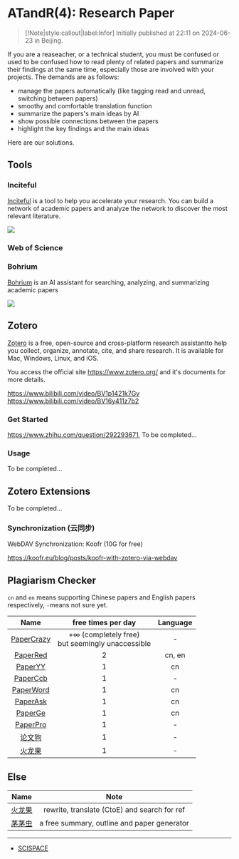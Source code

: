 # ATandR(4): Research Paper

> [!Note|style:callout|label:Infor]
Initially published at 22:11 on 2024-06-23 in Beijing.



If you are a reaseacher, or a technical student, you must be confused or used to be confused how to read plenty of related papers and summarize their findings at the same time, especially those are involved with your projects. The demands are as follows:

- manage the papers automatically (like tagging read and unread, switching between papers)
- smoothy and comfortable translation function
- summarize the papers's main ideas by AI
- show possible connections between the papers
- highlight the key findings and the main ideas

 Here are our solutions.

## Tools

### Inciteful

[Inciteful](https://inciteful.xyz/) is a tool to help you accelerate your research. You can build a network of academic papers and analyze the network to discover the most relevant literature.

<div class="center"><img src="https://imagebank-0.oss-cn-beijing.aliyuncs.com/VS-PicGo/2024-10-15-21-03-25_ATandR(4)-ResearchPaper.jpg"/></div>

<!-- <div class="center"><img src="https://imagebank-0.oss-cn-beijing.aliyuncs.com/VS-PicGo/2024-10-15-21-01-28_ATandR(4)-ResearchPaper.jpg"/></div> -->

### Web of Science

### Bohrium
[Bohrium](https://bohrium.dp.tech) is an AI assistant for searching, analyzing, and summarizing academic papers

<div class="center"><img src="https://imagebank-0.oss-cn-beijing.aliyuncs.com/VS-PicGo/2024-10-15-20-56-08_ATandR(4)-ResearchPaper.jpg"/></div>



## Zotero

[Zotero](https://www.zotero.org/) is a free, open-source and cross-platform research assistantto help you
collect, organize, annotate, cite, and share research. It is available for Mac, Windows, Linux, and iOS. 

You access the official site https://www.zotero.org/ and it's documents for more details.

https://www.bilibili.com/video/BV1p1421k7Gv  
https://www.bilibili.com/video/BV16y411z7b2

### Get Started
https://www.zhihu.com/question/292293671, To be completed...

### Usage
To be completed...

## Zotero Extensions
To be completed...

###  Synchronization (云同步)

WebDAV Synchronization: Koofr (10G for free)

https://koofr.eu/blog/posts/koofr-with-zotero-via-webdav

## Plagiarism Checker

`cn` and `en` means supporting Chinese papers and English papers respectively, `-`means not sure yet.

<div class='center'>

| Name | free times per day | Language |
|:-:|:-:|:-:|
 | [PaperCrazy](https://www.papercrazy.cn/) | $+\infty$ (completely free)<br>but seemingly unaccessible | - |
 | [PaperRed](https://www.paperred.com/check) | 2 | cn, en |
 | [PaperYY](https://www.paperyy.cn/NoLoginPost.aspx) | 1 | cn |
 | [PaperCcb](https://www.paperccb.com/) | 1 | - |
 | [PaperWord](https://www.paperword.com/NoLoginPost.aspx) | 1 | cn |
 | [PaperAsk](https://paperask.yuebaixx.top/NoLoginPost.aspx) | 1 | cn |
 | [PaperGe](https://m.paperge.com/#/pages/index/check?=) | 1 | cn |
 | [PaperPro](https://check.paperpro.cn/#/check) | 1 | - |
 | [论文狗](https://check.lunwengo.net/#/check) | 1 | - |
  | [火龙果](https://web.mypitaya.com/writing?type=&from=home&assistant=6&subAssistant=auto&id=d774a140-4334-11ef-b1a0-9b68468f3f15) | 1 | - | 
</div>


## Else 

<div class='center'>

| Name | Note | 
|:-:|:-:|
 | [火龙果](https://web.mypitaya.com/writing?type=&from=home&assistant=6&subAssistant=auto&id=d774a140-4334-11ef-b1a0-9b68468f3f15) |rewrite, translate (CtoE) and search for ref |  
 | [茅茅虫](https://mymmc.net.cn/) | a free summary, outline and paper generator |  
 
</div>

---

- [SCISPACE](https://www.zhihu.com/question/321671908/answer/3520018138?utm_campaign=shareopn&utm_medium=social&utm_psn=1795000531623735297&utm_source=wechat_session)